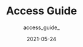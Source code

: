 ---
author: access_guide_
date: 2021-05-24
tags:
  - websites
  - accessibility
target_url: https://accessguide.io/
title: Access Guide
---